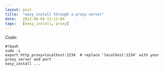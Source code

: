 ```yaml
---
layout: post
title:  "easy_install through a proxy server"
date:   2012-08-04 13:12:04
tags:   [easy_install, proxy]
---
```



*Code*:

    #!bash
    sudo -i
    export http_proxy=localhost:1234  # replace 'localhost:1234' with your proxy server and port
    easy_install ...
